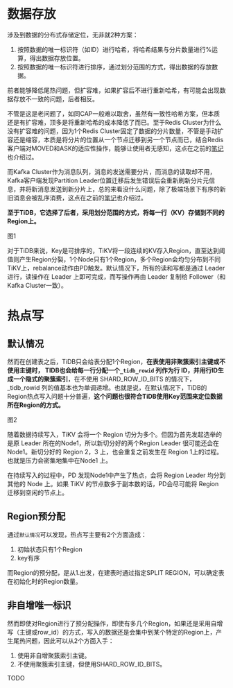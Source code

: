 # 数据存放

涉及到数据的分布式存储定位，无非就2种方案：

1. 按照数据的唯一标识符（如ID）进行哈希，将哈希结果与分片数量进行%运算，得出数据存放位置。
2. 按照数据的唯一标识符进行排序，通过划分范围的方式，得出数据的存放数据。

前者能够降低尾热问题，但扩容难，如果扩容后不进行重新哈希，有可能会出现数据存放不一致的问题，后者相反。

不管是这是老问题了，如同CAP一般难以取舍，虽然有一致性哈希方案，但本质还是有扩容难，顶多是将重新哈希的成本降低了而已。至于Redis Cluster为什么没有扩容难的问题，因为1个Redis Cluster固定了数据的分片数量，不管是手动扩容还是缩容，本质是将分片的位置从一个节点迁移到另一个节点而已，结合Redis客户端对MOVED和ASK的适应性操作，能够让使用者无感知，这点在之前的[笔记](https://github.com/9029HIME/Emphasis/blob/master/redis_emphasis/md/03-%E4%BD%BF%E7%94%A8Redis%20Cluster%E6%97%B6%E8%A6%81%E6%B3%A8%E6%84%8F%E7%9A%84%E4%B8%80%E4%BA%9B%E5%9D%91.md)也介绍过。

而Kafka Cluster作为消息队列，消息的发送需要分片，而消息的读取却不用，Kafka客户端发现Partition Leader位置迁移后发生错误后会重新刷新分片元信息，并将新消息发送到新分片上，总的来看没什么问题，除了极端场景下有序的新旧消息会被乱序消费，这点在之前的[笔记](https://github.com/9029HIME/Emphasis/blob/master/kafka_advance/md/03-%E6%B7%B1%E5%85%A5Broker.md)也介绍过。

**至于TiDB，它选择了后者，采用划分范围的方式，将每一行（KV）存储到不同的Region上。**

图1

对于TiDB来说，Key是可排序的，TiKV将一段连续的KV存入Region，直至达到阈值则产生Region分裂，1个Node只有1个Region，多个Region会均匀分布到不同TiKV上，rebalance动作由PD触发。默认情况下，所有的读和写都是通过 Leader 进行，读操作在 Leader 上即可完成，而写操作再由 Leader 复制给 Follower（和Kafka Cluster一致）。

# 热点写

## 默认情况

然而在创建表之后，TiDB只会给表分配1个Region，**在表使用非聚簇索引主键或不使用主键时， TIDB也会给每一行分配一个`_tidb_rowid` 列作为行 ID，并用行ID生成一个隐式的聚簇索引**，在不使用 SHARD_ROW_ID_BITS 的情况下，_tidb_rowid 列的值基本也为单调递增。也就是说，在默认情况下，TiDB的Region热点写入问题十分普遍，**这个问题也很符合TiDB使用Key范围来定位数据所在Region的方式。**

图2

随着数据持续写入，TiKV 会将一个 Region 切分为多个。但因为首先发起选举的是原 Leader 所在的Node1，所以新切分好的两个Region Leader 很可能还会在Node1。新切分好的 Region 2，3 上，也会重复之前发生在 Region 1上的过程。也就是压力会密集地集中在Node1 上。

在持续写入的过程中，PD 发现Node1中产生了热点，会将 Region Leader 均分到其他的 Node 上。如果 TiKV 的节点数多于副本数的话，PD会尽可能将 Region 迁移到空闲的节点上。

## Region预分配

通过`默认情况`可以发现，热点写主要有2个方面造成：

1. 初始状态只有1个Region
2. key有序

而Region的预分配，是从1.出发，在建表时通过指定SPLIT REGION，可以确定表在初始化时的Region数量。

## 非自增唯一标识

然而即使对Region进行了预分配操作，即使有多几个Region，如果还是采用自增写（主键或row_id）的方式，写入的数据还是会集中到某个特定的Region上，产生尾热问题，因此可以从2个方面入手：

1. 使用非自增聚簇索引主键。
2. 不使用聚簇索引主键，但使用SHARD_ROW_ID_BITS。

TODO

